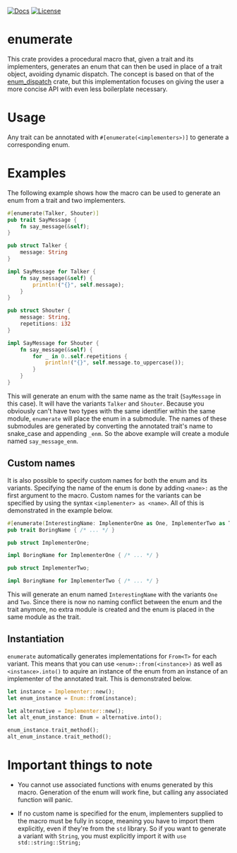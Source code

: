 [![Docs](https://docs.rs/enumerate/badge.svg)](https://docs.rs/enumerate/)
[![License](https://img.shields.io/badge/license-MIT-blue.svg)]()

# enumerate

This crate provides a procedural macro that, given a trait and its implementers, generates an enum that can then be used in place of a trait object, avoiding dynamic dispatch. The concept is based on that of the [enum_dispatch](https:docs.rs/enum_dispatch) crate, but this implementation focuses on giving the user a more concise API with even less boilerplate necessary.

# Usage

Any trait can be annotated with `#[enumerate(<implementers>)]` to generate a corresponding enum.

# Examples

The following example shows how the macro can be used to generate an enum from a trait and two implementers.

```rust
#[enumerate(Talker, Shouter)]
pub trait SayMessage {
    fn say_message(&self);
}

pub struct Talker {
    message: String
}

impl SayMessage for Talker {
    fn say_message(&self) {
        println!("{}", self.message);
    }
}

pub struct Shouter {
    message: String,
    repetitions: i32
}

impl SayMessage for Shouter {
    fn say_message(&self) {
        for _ in 0..self.repetitions {
            println!("{}", self.message.to_uppercase());
        }
    }
}
```
This will generate an enum with the same name as the trait (`SayMessage` in this case). It will have the variants `Talker` and `Shouter`. Because you obviously can't have two types with the same identifier within the same module, `enumerate` will place the enum in a submodule. The names of these submodules are generated by converting the annotated trait's name to snake_case and appending `_enm`. So the above example will create a module named `say_message_enm`.

## Custom names

It is also possible to specify custom names for both the enum and its variants. Specifying the name of the enum is done by adding `<name>:` as the first argument to the macro. Custom names for the variants can be specified by using the syntax `<implementer> as <name>`. All of this is demonstrated in the example below.

```rust
#[enumerate(InterestingName: ImplementerOne as One, ImplementerTwo as Two)]
pub trait BoringName { /* ... */ }

pub struct ImplementerOne;

impl BoringName for ImplementerOne { /* ... */ }

pub struct ImplementerTwo;

impl BoringName for ImplementerTwo { /* ... */ }
```
This will generate an enum named `InterestingName` with the variants `One` and `Two`. Since there is now no naming conflict between the enum and the trait anymore, no extra module is created and the enum is placed in the same module as the trait.

## Instantiation

`enumerate` automatically generates implementations for `From<T>` for each variant. This means that you can use `<enum>::from(<instance>)` as well as `<instance>.into()` to aquire an instance of the enum from an instance of an implementer of the annotated trait. This is demonstrated below.

```rust
let instance = Implementer::new();
let enum_instance = Enum::from(instance);

let alternative = Implementer::new();
let alt_enum_instance: Enum = alternative.into();

enum_instance.trait_method();
alt_enum_instance.trait_method();
```

# Important things to note

* You cannot use associated functions with enums generated by this macro. Generation of the enum will work fine, but calling any associated function will panic.

* If no custom name is specified for the enum, implementers supplied to the macro must be fully in scope, meaning you have to import them explicitly, even if they're from the `std` library. So if you want to generate a variant with `String`, you must explicitly import it with `use std::string::String;`
